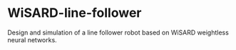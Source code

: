 # WiSARD-line-follower
Design and simulation of a line follower robot based on WiSARD weightless neural networks.
